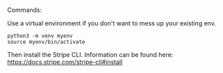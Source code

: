 Commands:

Use a virtual environment if you don't want to mess up your existing env.
```console
python3 -m venv myenv
source myenv/bin/activate
```

Then install the Stripe CLI.  Information can be found here:
https://docs.stripe.com/stripe-cli#install

